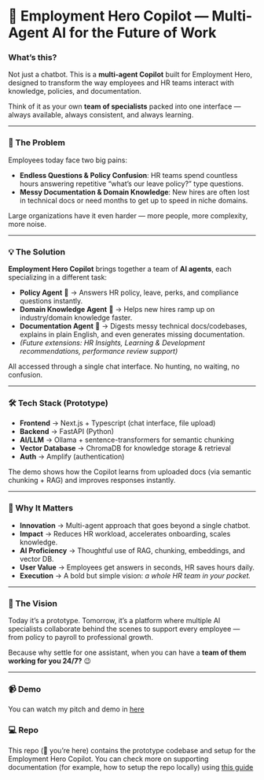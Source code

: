 # 🚀 Employment Hero Copilot — Multi-Agent AI for the Future of Work

### What’s this?

Not just a chatbot. This is a **multi-agent Copilot** built for Employment Hero, designed to transform the way employees and HR teams interact with knowledge, policies, and documentation.

Think of it as your own **team of specialists** packed into one interface — always available, always consistent, and always learning.

---

### 🌟 The Problem

Employees today face two big pains:

* **Endless Questions & Policy Confusion**: HR teams spend countless hours answering repetitive “what’s our leave policy?” type questions.
* **Messy Documentation & Domain Knowledge**: New hires are often lost in technical docs or need months to get up to speed in niche domains.

Large organizations have it even harder — more people, more complexity, more noise.

---

### 💡 The Solution

**Employment Hero Copilot** brings together a team of **AI agents**, each specializing in a different task:

* **Policy Agent** 📝 → Answers HR policy, leave, perks, and compliance questions instantly.
* **Domain Knowledge Agent** 📘 → Helps new hires ramp up on industry/domain knowledge faster.
* **Documentation Agent** 📂 → Digests messy technical docs/codebases, explains in plain English, and even generates missing documentation.
* *(Future extensions: HR Insights, Learning & Development recommendations, performance review support)*

All accessed through a single chat interface. No hunting, no waiting, no confusion.

---

### 🛠️ Tech Stack (Prototype)

* **Frontend** → Next.js + Typescript (chat interface, file upload)
* **Backend** → FastAPI (Python)
* **AI/LLM** → Ollama + sentence-transformers for semantic chunking
* **Vector Database** → ChromaDB for knowledge storage & retrieval
* **Auth** → Amplify (authentication)

The demo shows how the Copilot learns from uploaded docs (via semantic chunking + RAG) and improves responses instantly.

---

### 🎯 Why It Matters

* **Innovation** → Multi-agent approach that goes beyond a single chatbot.
* **Impact** → Reduces HR workload, accelerates onboarding, scales knowledge.
* **AI Proficiency** → Thoughtful use of RAG, chunking, embeddings, and vector DB.
* **User Value** → Employees get answers in seconds, HR saves hours daily.
* **Execution** → A bold but simple vision: *a whole HR team in your pocket.*

---

### 🤝 The Vision

Today it’s a prototype. Tomorrow, it’s a platform where multiple AI specialists collaborate behind the scenes to support every employee — from policy to payroll to professional growth.

Because why settle for one assistant, when you can have a **team of them working for you 24/7?** 😉

---

### 📹 Demo

You can watch my pitch and demo in [here](https://www.loom.com/share/44115812f5d8442bb77faa077e917ffc?sid=3a43db1e-6d36-4fb2-a767-c7fe3c791533)

### 💻 Repo

This repo (👋 you’re here) contains the prototype codebase and setup for the Employment Hero Copilot. You can check more on supporting documentation (for example, how to setup the repo locally) using [this guide](./SUPPORT.md)